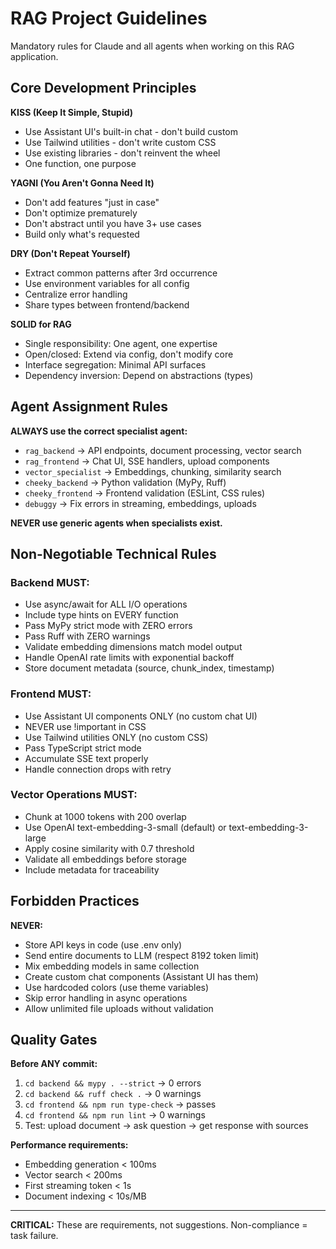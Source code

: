 # RAG Project Guidelines

Mandatory rules for Claude and all agents when working on this RAG application.

## Core Development Principles

**KISS (Keep It Simple, Stupid)**
- Use Assistant UI's built-in chat - don't build custom
- Use Tailwind utilities - don't write custom CSS
- Use existing libraries - don't reinvent the wheel
- One function, one purpose

**YAGNI (You Aren't Gonna Need It)**
- Don't add features "just in case"
- Don't optimize prematurely
- Don't abstract until you have 3+ use cases
- Build only what's requested

**DRY (Don't Repeat Yourself)**
- Extract common patterns after 3rd occurrence
- Use environment variables for all config
- Centralize error handling
- Share types between frontend/backend

**SOLID for RAG**
- Single responsibility: One agent, one expertise
- Open/closed: Extend via config, don't modify core
- Interface segregation: Minimal API surfaces
- Dependency inversion: Depend on abstractions (types)

## Agent Assignment Rules

**ALWAYS use the correct specialist agent:**
- `rag_backend` → API endpoints, document processing, vector search
- `rag_frontend` → Chat UI, SSE handlers, upload components
- `vector_specialist` → Embeddings, chunking, similarity search
- `cheeky_backend` → Python validation (MyPy, Ruff)
- `cheeky_frontend` → Frontend validation (ESLint, CSS rules)
- `debuggy` → Fix errors in streaming, embeddings, uploads

**NEVER use generic agents when specialists exist.**

## Non-Negotiable Technical Rules

### Backend MUST:
- Use async/await for ALL I/O operations
- Include type hints on EVERY function
- Pass MyPy strict mode with ZERO errors
- Pass Ruff with ZERO warnings
- Validate embedding dimensions match model output
- Handle OpenAI rate limits with exponential backoff
- Store document metadata (source, chunk_index, timestamp)

### Frontend MUST:
- Use Assistant UI components ONLY (no custom chat UI)
- NEVER use !important in CSS
- Use Tailwind utilities ONLY (no custom CSS)
- Pass TypeScript strict mode
- Accumulate SSE text properly
- Handle connection drops with retry

### Vector Operations MUST:
- Chunk at 1000 tokens with 200 overlap
- Use OpenAI text-embedding-3-small (default) or text-embedding-3-large
- Apply cosine similarity with 0.7 threshold
- Validate all embeddings before storage
- Include metadata for traceability

## Forbidden Practices

**NEVER:**
- Store API keys in code (use .env only)
- Send entire documents to LLM (respect 8192 token limit)
- Mix embedding models in same collection
- Create custom chat components (Assistant UI has them)
- Use hardcoded colors (use theme variables)
- Skip error handling in async operations
- Allow unlimited file uploads without validation

## Quality Gates

**Before ANY commit:**
1. `cd backend && mypy . --strict` → 0 errors
2. `cd backend && ruff check .` → 0 warnings
3. `cd frontend && npm run type-check` → passes
4. `cd frontend && npm run lint` → 0 warnings
5. Test: upload document → ask question → get response with sources

**Performance requirements:**
- Embedding generation < 100ms
- Vector search < 200ms
- First streaming token < 1s
- Document indexing < 10s/MB

---

**CRITICAL:** These are requirements, not suggestions. Non-compliance = task failure.
